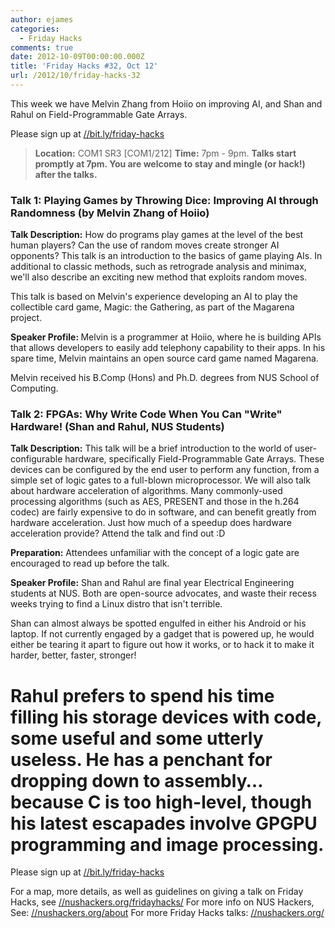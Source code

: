 ```yaml
---
author: ejames
categories:
  - Friday Hacks
comments: true
date: 2012-10-09T00:00:00.000Z
title: 'Friday Hacks #32, Oct 12'
url: /2012/10/friday-hacks-32
---
```


This week we have Melvin Zhang from Hoiio on improving AI, and Shan and Rahul on Field-Programmable Gate Arrays.

Please sign up at <a href="//bit.ly/friday-hacks">//bit.ly/friday-hacks</a>

<blockquote><strong>Location:</strong> COM1 SR3 [COM1/212]
<strong>Time:</strong> 7pm - 9pm.
<strong>Talks start promptly at 7pm. You are welcome to stay and mingle (or hack!) after the talks.</strong></blockquote>

<h3>Talk 1: Playing Games by Throwing Dice: Improving AI through Randomness (by Melvin Zhang of Hoiio)</h3>

<strong>Talk Description:</strong>
How do programs play games at the level of the best human players? Can the use of random moves create stronger AI opponents?  This talk is an introduction to the basics of game playing AIs. In additional to classic methods, such as retrograde analysis and minimax, we'll also describe an exciting new method that exploits random moves.

This talk is based on Melvin's experience developing an AI to play the collectible card game, Magic: the Gathering, as part of the Magarena project.

<strong>Speaker Profile: </strong>
Melvin is a programmer at Hoiio, where he is building APIs that allows developers to easily add telephony capability to their apps. In his spare time, Melvin maintains an open source card game named Magarena.

Melvin received his B.Comp (Hons) and Ph.D. degrees from NUS School of Computing.

<h3>Talk 2: FPGAs: Why Write Code When You Can "Write" Hardware! (Shan and Rahul, NUS Students)</h3>

<strong>Talk Description:</strong>
This talk will be a brief introduction to the world of user-configurable hardware, specifically Field-Programmable Gate Arrays. These devices can be configured by the end user to perform any function, from a simple set of logic gates to a full-blown microprocessor. We will also talk about hardware acceleration of algorithms. Many commonly-used processing algorithms (such as AES, PRESENT and those in the h.264 codec) are fairly expensive to do in software, and can benefit greatly from hardware acceleration. Just how much of a speedup does hardware acceleration provide? Attend the talk and find out :D

<strong>Preparation:</strong>
Attendees unfamiliar with the concept of a logic gate are encouraged to read up before the talk.

<strong>Speaker Profile:</strong>
Shan and Rahul are final year Electrical Engineering students at NUS. Both are open-source advocates, and waste their recess weeks trying to find a Linux distro that isn't terrible.

Shan can almost always be spotted engulfed in either his Android or his laptop. If not currently engaged by a gadget that is powered up, he would either be tearing it apart to figure out how it works, or to hack it to make it harder, better, faster, stronger!

Rahul prefers to spend his time filling his storage devices with code, some useful and some utterly useless. He has a penchant for dropping down to assembly… because C is too high-level, though his latest escapades involve GPGPU programming and image processing.
==============================

Please sign up at <a href="//bit.ly/friday-hacks">//bit.ly/friday-hacks</a>

For a map, more details, as well as guidelines on giving a talk on Friday Hacks, see <a href="/fridayhacks/">//nushackers.org/fridayhacks/</a>
For more info on NUS Hackers, See: <a href="/about">//nushackers.org/about</a>
For more Friday Hacks talks: <a href="/">//nushackers.org/</a>
